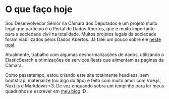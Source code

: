 # O que faço hoje

Sou Desenvolvedor Sênior na Câmara dos Deputados e um projeto muito legal que participo é o Portal de Dados Abertos, que é muito importante para a sociedade civil na totalidade.
Muitos projetos legais da sociedade foram viabilizados pelos Dados Abertos.
Já falei um pouco sobre ele <a href="/blog/dados-abertos-elogiado-pela-uniao-interparlamentar" title="Post no meu blog sobre o Dados Abertos" target="_blank" rel="noopener noreferrer">neste post</a>

Atualmente, trabalho com algumas desnormalizações de dados, utilizando o ElasticSearch e otimizações de serviços Rests que alimentam as páginas da Câmara.

Como passatempo, estou criando este site totalmente headless, sem bootstrap, materialize (ou algo do tipo) e feito com muito amor  com Vue.js, Nuxt.js e Markdown <3.
De vez enquando sobra um tempinho para ler meus quadrinhos e escrever em <a href="/blog" title="Página do meu blog" target="_blank" rel="noopener noreferrer">meu blog</a> :D .

